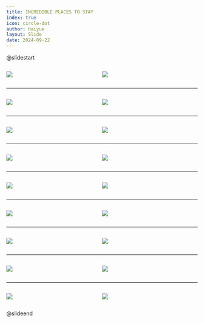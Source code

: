 ```yaml
---
title: INCREDIBLE PLACES TO STAY
index: true
icon: circle-dot
author: Haiyue
layout: Slide
date: 2024-09-22
---
```

 
@slidestart

<div style="display:flex">
<div style="flex:1">

![](https://raw.githubusercontent.com/yclord/reading/refs/heads/master/english/Level-M/INCREDIBLE%20PLACES%20TO%20STAY/001.webp)
</div>
<div style="flex:1">

![](https://raw.githubusercontent.com/yclord/reading/refs/heads/master/english/Level-M/INCREDIBLE%20PLACES%20TO%20STAY/002.webp)
</div>
</div>

---

<div style="display:flex">
<div style="flex:1">

![](https://raw.githubusercontent.com/yclord/reading/refs/heads/master/english/Level-M/INCREDIBLE%20PLACES%20TO%20STAY/003.webp)
</div>
<div style="flex:1">

![](https://raw.githubusercontent.com/yclord/reading/refs/heads/master/english/Level-M/INCREDIBLE%20PLACES%20TO%20STAY/004.webp)
</div>
</div>

---

<div style="display:flex">
<div style="flex:1">

![](https://raw.githubusercontent.com/yclord/reading/refs/heads/master/english/Level-M/INCREDIBLE%20PLACES%20TO%20STAY/005.webp)
</div>
<div style="flex:1">

![](https://raw.githubusercontent.com/yclord/reading/refs/heads/master/english/Level-M/INCREDIBLE%20PLACES%20TO%20STAY/006.webp)
</div>
</div>

---

<div style="display:flex">
<div style="flex:1">

![](https://raw.githubusercontent.com/yclord/reading/refs/heads/master/english/Level-M/INCREDIBLE%20PLACES%20TO%20STAY/007.webp)
</div>
<div style="flex:1">

![](https://raw.githubusercontent.com/yclord/reading/refs/heads/master/english/Level-M/INCREDIBLE%20PLACES%20TO%20STAY/008.webp)
</div>
</div>

---

<div style="display:flex">
<div style="flex:1">

![](https://raw.githubusercontent.com/yclord/reading/refs/heads/master/english/Level-M/INCREDIBLE%20PLACES%20TO%20STAY/009.webp)
</div>
<div style="flex:1">

![](https://raw.githubusercontent.com/yclord/reading/refs/heads/master/english/Level-M/INCREDIBLE%20PLACES%20TO%20STAY/010.webp)
</div>
</div>

---

<div style="display:flex">
<div style="flex:1">

![](https://raw.githubusercontent.com/yclord/reading/refs/heads/master/english/Level-M/INCREDIBLE%20PLACES%20TO%20STAY/011.webp)
</div>
<div style="flex:1">

![](https://raw.githubusercontent.com/yclord/reading/refs/heads/master/english/Level-M/INCREDIBLE%20PLACES%20TO%20STAY/012.webp)
</div>
</div>

---

<div style="display:flex">
<div style="flex:1">

![](https://raw.githubusercontent.com/yclord/reading/refs/heads/master/english/Level-M/INCREDIBLE%20PLACES%20TO%20STAY/013.webp)
</div>
<div style="flex:1">

![](https://raw.githubusercontent.com/yclord/reading/refs/heads/master/english/Level-M/INCREDIBLE%20PLACES%20TO%20STAY/014.webp)
</div>
</div>

---

<div style="display:flex">
<div style="flex:1">

![](https://raw.githubusercontent.com/yclord/reading/refs/heads/master/english/Level-M/INCREDIBLE%20PLACES%20TO%20STAY/015.webp)
</div>
<div style="flex:1">

![](https://raw.githubusercontent.com/yclord/reading/refs/heads/master/english/Level-M/INCREDIBLE%20PLACES%20TO%20STAY/016.webp)
</div>
</div>

---

<div style="display:flex">
<div style="flex:1">

![](https://raw.githubusercontent.com/yclord/reading/refs/heads/master/english/Level-M/INCREDIBLE%20PLACES%20TO%20STAY/017.webp)
</div>
<div style="flex:1">

![](https://raw.githubusercontent.com/yclord/reading/refs/heads/master/english/Level-M/INCREDIBLE%20PLACES%20TO%20STAY/018.webp)
</div>
</div>

@slideend